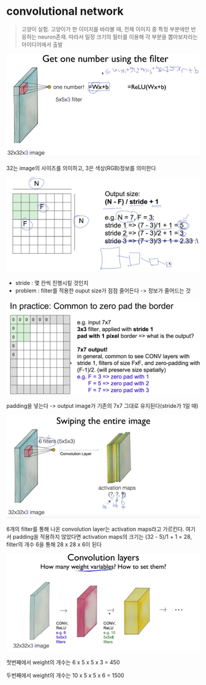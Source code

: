 # convolutional network

> 고양이 실험. 고양이가 한 이미지를 바라볼 때, 전체 이미지 중 특정 부분에만 반응하는 neuron존재. 따라서 일정 크기의 필터를 이용해 각 부분을 뽑아보자라는 아이디어에서 출발



![000](./000.jpg)



32는 image의 사이즈를 의미하고, 3은 색상(RGB)정보를 의미한다



![00](./00.jpg)



* stride : 몇 칸씩 진행시킬 것인지
* problem : filter를 적용한 ouput size가 점점 줄어든다 -> 정보가 줄어드는 것



![01](./01.jpg)





padding을 넣는다 -> output image가 기존의 7x7 그대로 유지된다(stride가 1일 때)



![02](./02.jpg)



6개의 filter를 통해 나온 convolution layer는 activation maps라고 가르킨다. 여기서 padding을 적용하지 않았다면 activation maps의 크기는 (32 - 5)/1 + 1 = 28, filter의 개수 6을 통해 28 x 28 x 6이 된다



![03](./03.jpg)



첫번째에서 weight의 개수는 6 x 5 x 5 x 3 = 450

두번째에서 weight의 개수는 10 x 5 x 5 x 6 = 1500



